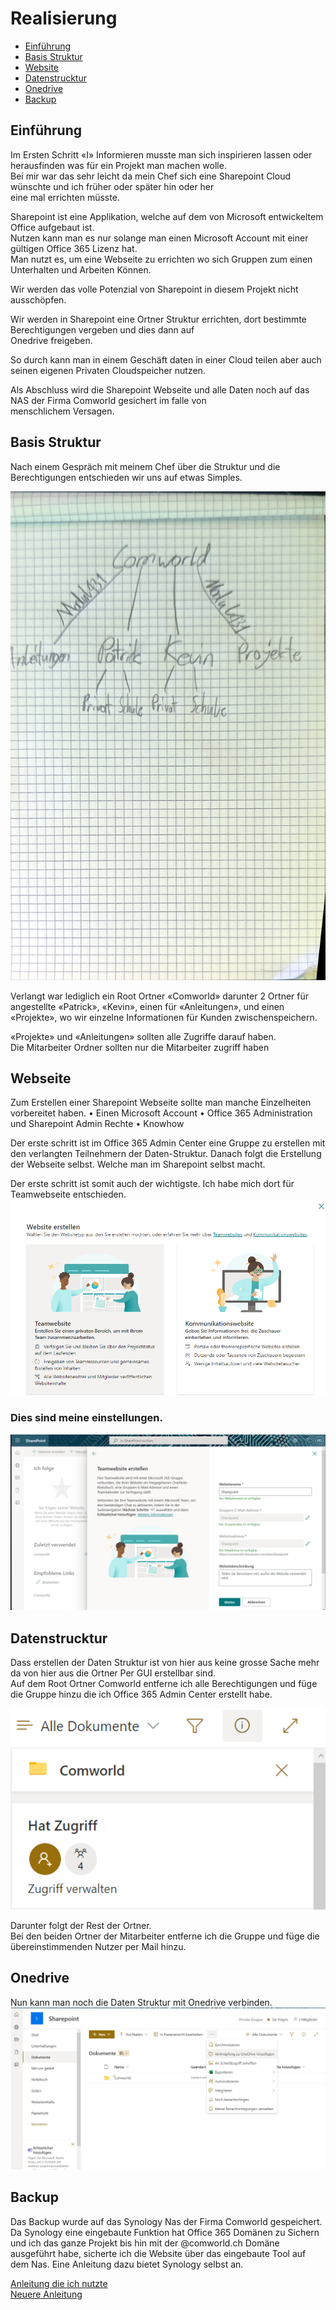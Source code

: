 # Realisierung 
* [Einführung](#einführung) 
* [Basis Struktur](#basis-struktur)
* [Website](#webseite)
* [Datenstrucktur](#datenstrucktur)
* [Onedrive](#onedrive)
* [Backup](#backup)

## Einführung 

Im Ersten Schritt «I» Informieren musste man sich inspirieren lassen oder herausfinden was für ein Projekt man machen wolle.<br>
Bei mir war das sehr leicht da mein Chef sich eine Sharepoint Cloud wünschte und ich früher oder später hin oder her <br>eine mal errichten müsste. <br>

Sharepoint ist eine Applikation, welche auf dem von Microsoft entwickeltem Office aufgebaut ist.<br>
Nutzen kann man es nur solange man einen Microsoft Account mit einer gültigen Office 365 Lizenz hat. <br>
Man nutzt es, um eine Webseite zu errichten wo sich Gruppen zum einen Unterhalten und Arbeiten Können.<br>

Wir werden das volle Potenzial von Sharepoint in diesem Projekt nicht ausschöpfen. <br>

Wir werden in Sharepoint eine Ortner Struktur errichten, dort bestimmte Berechtigungen vergeben und dies dann auf <br>Onedrive freigeben.<br>

So durch kann man in einem Geschäft daten in einer Cloud teilen aber auch seinen eigenen Privaten Cloudspeicher nutzen.<br>

Als Abschluss wird die Sharepoint Webseite und alle Daten noch auf das NAS der Firma Comworld gesichert im falle von <br>menschlichem Versagen.

## Basis Struktur

Nach einem Gespräch mit meinem Chef über die Struktur und die Berechtigungen entschieden wir uns auf etwas Simples.
<br>

![Konzept](Konzeptt.jpg)<br>

Verlangt war lediglich ein Root Ortner «Comworld» darunter 2 Ortner für angestellte «Patrick», «Kevin», einen für «Anleitungen», und einen «Projekte», wo wir einzelne Informationen für Kunden zwischenspeichern.<br>

«Projekte» und «Anleitungen» sollten alle Zugriffe darauf haben.<br>
Die Mitarbeiter Ordner sollten nur die Mitarbeiter zugriff haben 


## Webseite 

Zum Erstellen einer Sharepoint Webseite sollte man manche Einzelheiten vorbereitet haben.
•	Einen Microsoft Account
•	Office 365 Administration und Sharepoint Admin Rechte
•	Knowhow

Der erste schritt ist im Office 365 Admin Center eine Gruppe zu erstellen mit den verlangten Teilnehmern der Daten-Struktur.
Danach folgt die Erstellung der Webseite selbst.
Welche man im Sharepoint selbst macht.

Der erste schritt ist somit auch der wichtigste.
Ich habe mich dort für Teamwebseite entschieden.
![Website](Website.png)

### Dies sind meine einstellungen.
![Website](Websitezusammenfassung.png) 

## Datenstrucktur

Dass erstellen der Daten Struktur ist von hier aus keine grosse Sache mehr da von hier aus die Ortner Per GUI erstellbar sind.<br>
Auf dem Root Ortner Comworld entferne ich alle Berechtigungen und füge die Gruppe hinzu die ich Office 365 Admin Center erstellt habe.<br>

![Gruppen](Gruppen.png)<br>

Darunter folgt der Rest der Ortner.<br>
Bei den beiden Ortner der Mitarbeiter entferne ich die Gruppe und füge die übereinstimmenden Nutzer per Mail hinzu.<br>

## Onedrive
Nun kann man noch die Daten Struktur mit Onedrive verbinden.
![Onedrive](Onedrive.png)

## Backup

Das Backup wurde auf das Synology Nas der Firma Comworld gespeichert. 
Da Synology eine eingebaute Funktion hat Office 365 Domänen zu Sichern und ich das ganze Projekt bis hin mit der @comworld.ch Domäne ausgeführt habe, sicherte ich die Website über das eingebaute Tool auf dem Nas.
Eine Anleitung dazu bietet Synology selbst an.

[Anleitung die ich nutzte](https://kb.synology.com/de-de/DSM/tutorial/How_to_register_an_Azure_AD_app_M365)<br>
[Neuere Anleitung](https://kb.synology.com/de-de/DSM/tutorial/Quick_Start_Active_Backup_for_Microsoft_365)

